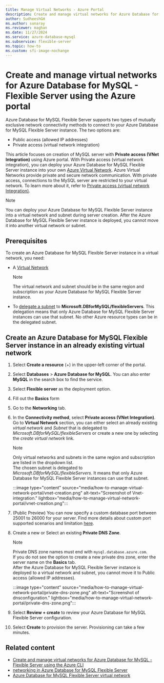 ```yaml
---
title: Manage Virtual Networks - Azure Portal
description: Create and manage virtual networks for Azure Database for MySQL - Flexible Server using the Azure portal.
author: SudheeshGH
ms.author: sunaray
ms.reviewer: maghan
ms.date: 11/27/2024
ms.service: azure-database-mysql
ms.subservice: flexible-server
ms.topic: how-to
ms.custom: sfi-image-nochange
---
```


# Create and manage virtual networks for Azure Database for MySQL - Flexible Server using the Azure portal

Azure Database for MySQL Flexible Server supports two types of mutually exclusive network connectivity methods to connect to your Azure Database for MySQL Flexible Server instance. The two options are:

- Public access (allowed IP addresses)
- Private access (virtual network integration)

This article focuses on creation of MySQL server with **Private access (VNet Integration)** using Azure portal. With Private access (virtual network integration), you can deploy your Azure Database for MySQL Flexible Server instance into your own [Azure Virtual Network](/azure/virtual-network/virtual-networks-overview). Azure Virtual Networks provide private and secure network communication. With private access, connections to the MySQL server are restricted to your virtual network. To learn more about it, refer to [Private access (virtual network Integration)](./concepts-networking-vnet.md#private-access-virtual-network-integration).

> [!NOTE]  
> You can deploy your Azure Database for MySQL Flexible Server instance into a virtual network and subnet during server creation. After the Azure Database for MySQL Flexible Server instance is deployed, you cannot move it into another virtual network or subnet.

## Prerequisites

To create an Azure Database for MySQL Flexible Server instance in a virtual network, you need:

- A [Virtual Network](/azure/virtual-network/quick-create-portal#create-a-virtual-network)
    > [!NOTE]  
    > The virtual network and subnet should be in the same region and subscription as your Azure Database for MySQL Flexible Server instance.

- To [delegate a subnet](/azure/virtual-network/manage-subnet-delegation#delegate-a-subnet-to-an-azure-service) to **Microsoft.DBforMySQL/flexibleServers**. This delegation means that only Azure Database for MySQL Flexible Server instances can use that subnet. No other Azure resource types can be in the delegated subnet.

## Create an Azure Database for MySQL Flexible Server instance in an already existing virtual network

1. Select **Create a resource** (+) in the upper-left corner of the portal.
1. Select **Databases** > **Azure Database for MySQL**. You can also enter **MySQL** in the search box to find the service.
1. Select **Flexible server** as the deployment option.
1. Fill out the **Basics** form
1. Go to the **Networking** tab.
1. In the **Connectivity method**, select **Private access (VNet Integration)**. Go to **Virtual Network** section, you can either select an already existing *virtual network* and *Subnet* that is delegated to *Microsoft.DBforMySQL/flexibleServers* or create a new one by selecting the *create virtual network* link.
    > [!NOTE]  
    > Only virtual networks and subnets in the same region and subscription are listed in the dropdown list. </br>
    > The chosen subnet is delegated to *Microsoft.DBforMySQL/flexibleServers*. It means that only Azure Database for MySQL Flexible Server instances can use that subnet.</br>

    :::image type="content" source="media/how-to-manage-virtual-network-portal/vnet-creation.png" alt-text="Screenshot of Vnet-integration." lightbox="media/how-to-manage-virtual-network-portal/vnet-creation.png":::
1. (Public Preview) You can now specify a custom database port between 25001 to 26000 for your server. Find more details about custom port supported scenarios and limitation [here](./concepts-networking.md).
1. Create a new or Select an existing **Private DNS Zone**.
    > [!NOTE]  
    > Private DNS zone names must end with `mysql.database.azure.com`. </br>
    > If you do not see the option to create a new private dns zone, enter the server name on the **Basics** tab.</br>
    > After the Azure Database for MySQL Flexible Server instance is deployed to a virtual network and subnet, you cannot move it to Public access (allowed IP addresses).</br>

    :::image type="content" source="media/how-to-manage-virtual-network-portal/private-dns-zone.png" alt-text="Screenshot of dnsconfiguration." lightbox="media/how-to-manage-virtual-network-portal/private-dns-zone.png":::
1. Select **Review + create** to review your Azure Database for MySQL Flexible Server configuration.
1. Select **Create** to provision the server. Provisioning can take a few minutes.

## Related content

- [Create and manage virtual networks for Azure Database for MySQL - Flexible Server using the Azure CLI](how-to-manage-virtual-network-cli.md)
- [networking in Azure Database for MySQL Flexible Server](concepts-networking.md)
- [Azure Database for MySQL Flexible Server virtual network](./concepts-networking-vnet.md#private-access-virtual-network-integration)
